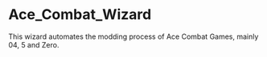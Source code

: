 # Ace_Combat_Wizard
 This wizard automates the modding process of Ace Combat Games, mainly 04, 5 and Zero.
